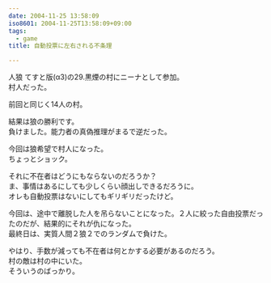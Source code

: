 ```yaml
---
date: 2004-11-25 13:58:09
iso8601: 2004-11-25T13:58:09+09:00
tags:
  - game
title: 自動投票に左右される不条理

---
```


<div class="entry-body">
  <p>人狼 てすと版(α3)の29.黒煙の村にニーナとして参加。<br />
    村人だった。</p>

  <p>前回と同じく14人の村。</p>

  <p>結果は狼の勝利です。<br />
    負けました。能力者の真偽推理がまるで逆だった。</p>

  <p>今回は狼希望で村人になった。<br />
    ちょっとショック。</p>

  <p>それに不在者はどうにもならないのだろうか？<br />
    ま、事情はあるにしても少しくらい顔出しできるだろうに。<br />
    オレも自動投票はないにしてもギリギリだったけど。</p>

  <p>今回は、途中で離脱した人を吊らないことになった。２人に絞った自由投票だったのだが、結果的にそれが仇になった。<br />
    最終日は、実質人間２狼２でのランダムで負けた。</p>

  <p>やはり、手数が減っても不在者は何とかする必要があるのだろう。<br />
    村の敵は村の中にいた。<br />
    そういうのばっかり。</p>
</div>
